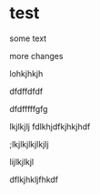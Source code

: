 # test

some text

more changes

lohkjhkjh

dfdffdfdf


dfdfffffgfg


lkjlkjlj
fdlkhjdfkjhkjhdf


;lkjlkjlkjlkjlj


lijlkjlkjl

dflkjhkljfhkdf
